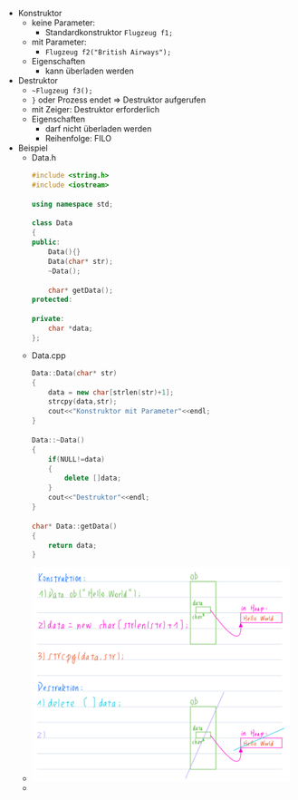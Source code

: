 - Konstruktor
	- keine Parameter: 
		- Standardkonstruktor `Flugzeug f1;` 
	- mit Parameter: 
		- `Flugzeug f2("British Airways");` 
	- Eigenschaften 
		- kann überladen werden
- Destruktor
	- `~Flugzeug f3();` 
	- `}` oder Prozess endet $\Rightarrow$ Destruktor aufgerufen
	- mit Zeiger: Destruktor erforderlich 
	- Eigenschaften 
		- darf nicht überladen werden
		- Reihenfolge: FILO
- Beispiel
	- Data.h
		```c++
		#include <string.h>
		#include <iostream>
		
		using namespace std;
		
		class Data
		{
		public:
		    Data(){}
		    Data(char* str);
		    ~Data();
			  
			char* getData();
		protected:
		
		private:
			char *data;
		};
		```
	- Data.cpp
		```c++
		Data::Data(char* str)
		{
		    data = new char[strlen(str)+1];
		    strcpy(data,str);
		    cout<<"Konstruktor mit Parameter"<<endl;
		}
		
		Data::~Data()
		{
		    if(NULL!=data)
		    {
		        delete []data;
		    }
		    cout<<"Destruktor"<<endl;
		}
		
		char* Data::getData()
		{
		    return data;
		}
		```
	- ![|500](https://raw.githubusercontent.com/ICH-BIN-HXM/images/main/pictures_Obsidian/Prog%20C++_Konstruktion-Destruktion.png)
	- 